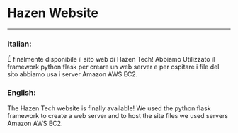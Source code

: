 # Hazen Website

---

### Italian:

É finalmente disponibile il sito web di Hazen Tech! Abbiamo Utilizzato il framework python flask per creare un web server e per ospitare i file del sito abbiamo usa i server Amazon AWS EC2.



### English:

The Hazen Tech website is finally available! We used the python flask framework to create a web server and to host the site files we used servers Amazon AWS EC2.
